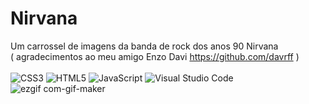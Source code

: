 # Nirvana
Um carrossel de imagens da banda de rock dos anos 90 Nirvana
<br>( agradecimentos ao meu amigo Enzo Davi https://github.com/davrff )
<br> <br> 
![CSS3](https://img.shields.io/badge/css3-%231572B6.svg?style=for-the-badge&logo=css3&logoColor=white)
  ![HTML5](https://img.shields.io/badge/html5-%23E34F26.svg?style=for-the-badge&logo=html5&logoColor=white)
  ![JavaScript](https://img.shields.io/badge/javascript-%23323330.svg?style=for-the-badge&logo=javascript&logoColor=%23F7DF1E)
  ![Visual Studio Code](https://img.shields.io/badge/Visual%20Studio%20Code-0078d7.svg?style=for-the-badge&logo=visual-studio-code&logoColor=white)
![ezgif com-gif-maker](https://github.com/JLpensador/Nirvana/assets/127153172/0aa3cb4e-17af-4ecb-874e-539b7dc89860)

